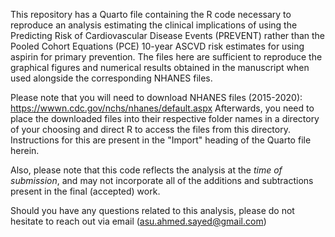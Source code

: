 This repository has a Quarto file containing the R code necessary to reproduce an analysis estimating the clinical implications of using the Predicting Risk of Cardiovascular Disease Events (PREVENT)
rather than the Pooled Cohort Equations (PCE) 10-year ASCVD risk estimates for using aspirin for primary prevention. The files here are sufficient to reproduce the graphical figures and numerical results
obtained in the manuscript when used alongside the corresponding NHANES files. 

Please note that you will need to download NHANES files (2015-2020): https://wwwn.cdc.gov/nchs/nhanes/default.aspx
Afterwards, you need to place the downloaded files into their respective folder names in a directory of your choosing and direct R to access the files from this directory. Instructions for this are present in the
"Import" heading of the Quarto file herein. 

Also, please note that this code reflects the analysis at the *time of submission*, and may not incorporate all of the additions and subtractions present in the final (accepted) work.

Should you have any questions related to this analysis, please do not hesitate to reach out via email (asu.ahmed.sayed@gmail.com)
